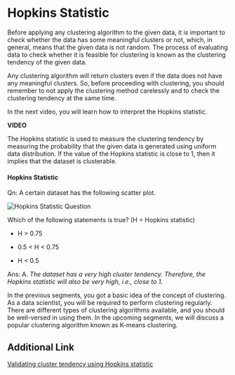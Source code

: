 # Hopkins Statistic

Before applying any clustering algorithm to the given data, it is important to check whether the data has some meaningful clusters or not, which, in general, means that the given data is not random. The process of evaluating data to check whether it is feasible for clustering is known as the clustering tendency of the given data.

Any clustering algorithm will return clusters even if the data does not have any meaningful clusters. So, before proceeding with clustering, you should remember to not apply the clustering method carelessly and to check the clustering tendency at the same time.

In the next video, you will learn how to interpret the Hopkins statistic.

**VIDEO**

The Hopkins statistic is used to measure the clustering tendency by measuring the probability that the given data is generated using uniform data distribution. If the value of the Hopkins statistic is close to 1, then it implies that the dataset is clusterable. 

#### Hopkins Statistic

Qn: A certain dataset has the following scatter plot.

![Hopkins Statistic Question](https://i.ibb.co/4pLwTFg/Hopkins-Statistic-Question.jpg)

Which of the following statements is true? (H = Hopkins statistic)

- H > 0.75

- 0.5 < H < 0.75

- H < 0.5

Ans: A. *The dataset has a very high cluster tendency. Therefore, the Hopkins statistic will also be very high, i.e., close to 1.*

In the previous segments, you got a basic idea of the concept of clustering. As a data scientist, you will be required to perform clustering regularly. There are different types of clustering algorithms available, and you should be well-versed in using them. In the upcoming segments, we will discuss a popular clustering algorithm known as K-means clustering.

## Additional Link

[Validating cluster tendency using Hopkins statistic](https://stats.stackexchange.com/questions/332651/validating-cluster-tendency-using-hopkins-statistic)